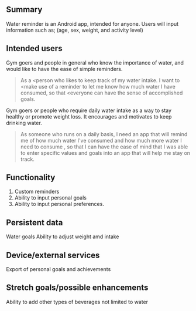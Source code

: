 ## Summary

Water reminder is an Android app, intended for anyone. Users will input information such as;
(age, sex, weight, and activity level)

## Intended users

Gym goers and people in general who know the importance of water, and would like to have the ease of simple reminders. 

> As a <person who likes to keep track of my water intake. I want to <make use of a reminder to let me know how much water I have consumed, so that <everyone can have the sense of accomplished goals.

Gym goers or people who require daily water intake as a way to stay healthy or promote weight loss. It encourages and motivates to keep drinking water. 

> As someone who runs on a daily basis, I need an app that will remind me of how much water I've consumed and how much more water I need to consume , so that I can have the ease of mind that I was able to enter specific values and goals into an app that will help me stay on track.

## Functionality

1. Custom reminders 
2. Ability to input personal goals 
3. Ability to input personal preferences. 

## Persistent data

Water goals 
Ability to adjust weight amd intake 

    
## Device/external services

Export of personal goals and achievements 

## Stretch goals/possible enhancements 

Ability to add other types of beverages not limited to water 
